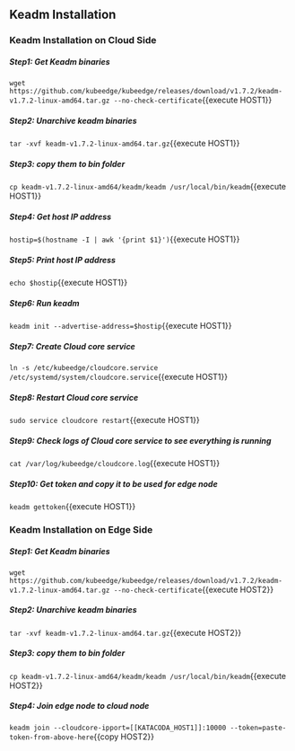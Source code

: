 ## Keadm Installation

### Keadm Installation on Cloud Side
##### Step1: Get Keadm binaries

`wget https://github.com/kubeedge/kubeedge/releases/download/v1.7.2/keadm-v1.7.2-linux-amd64.tar.gz --no-check-certificate`{{execute HOST1}}

##### Step2: Unarchive keadm binaries

`tar -xvf keadm-v1.7.2-linux-amd64.tar.gz`{{execute HOST1}}

##### Step3: copy them to bin folder

`cp keadm-v1.7.2-linux-amd64/keadm/keadm /usr/local/bin/keadm`{{execute HOST1}}

##### Step4: Get host IP address

`hostip=$(hostname -I | awk '{print $1}')`{{execute HOST1}}

##### Step5: Print host IP address

`echo $hostip`{{execute HOST1}}


##### Step6: Run keadm

`keadm init --advertise-address=$hostip`{{execute HOST1}}

##### Step7: Create Cloud core service

`ln -s /etc/kubeedge/cloudcore.service /etc/systemd/system/cloudcore.service`{{execute HOST1}}

##### Step8: Restart Cloud core service

`sudo service cloudcore restart`{{execute HOST1}}

##### Step9: Check logs of Cloud core service to see everything is running

`cat /var/log/kubeedge/cloudcore.log`{{execute HOST1}}


##### Step10: Get token and copy it to be used for edge node

`keadm gettoken`{{execute HOST1}}


### Keadm Installation on Edge Side
##### Step1: Get Keadm binaries

`wget https://github.com/kubeedge/kubeedge/releases/download/v1.7.2/keadm-v1.7.2-linux-amd64.tar.gz --no-check-certificate`{{execute HOST2}}

##### Step2: Unarchive keadm binaries

`tar -xvf keadm-v1.7.2-linux-amd64.tar.gz`{{execute HOST2}}

##### Step3: copy them to bin folder

`cp keadm-v1.7.2-linux-amd64/keadm/keadm /usr/local/bin/keadm`{{execute HOST2}}

##### Step4: Join edge node to cloud node

`keadm join --cloudcore-ipport=[[KATACODA_HOST1]]:10000 --token=paste-token-from-above-here`{{copy HOST2}} 